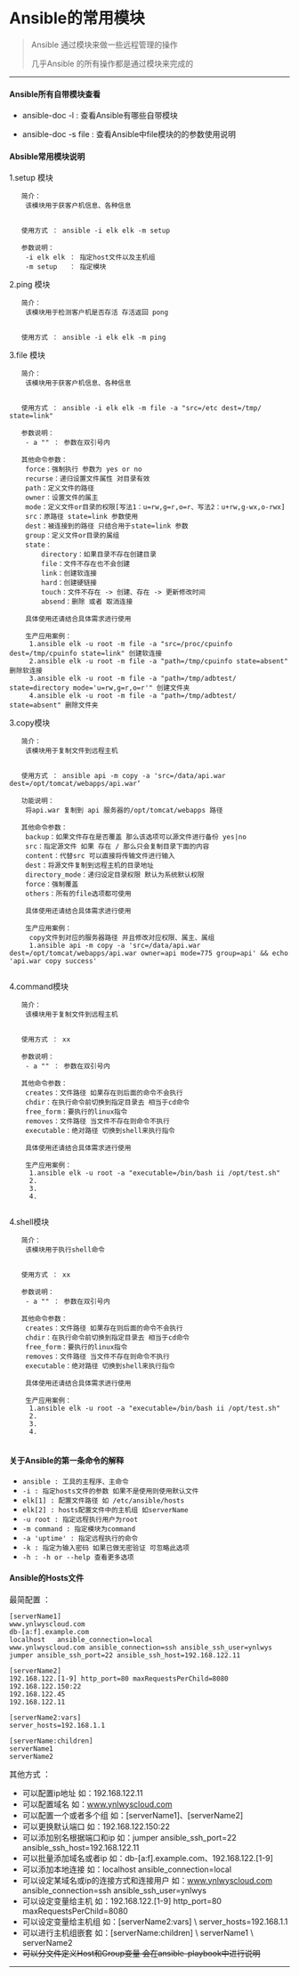 Ansible的常用模块
==============

> Ansible 通过模块来做一些远程管理的操作
>
> 几乎Ansible 的所有操作都是通过模块来完成的


---



#### Ansible所有自带模块查看

- ansible-doc -l : 查看Ansible有哪些自带模块

- ansible-doc -s file : 查看Ansible中file模块的的参数使用说明


#### Absible常用模块说明

1.setup 模块

```
   简介：
    该模块用于获客户机信息、各种信息


   使用方式 ： ansible -i elk elk -m setup

   参数说明：
    -i elk elk ： 指定host文件以及主机组
    -m setup   ： 指定模块

```


2.ping 模块

```
   简介：
    该模块用于检测客户机是否存活 存活返回 pong


   使用方式 ： ansible -i elk elk -m ping

```

3.file 模块

```
   简介：
    该模块用于获客户机信息、各种信息


   使用方式 ： ansible -i elk elk -m file -a "src=/etc dest=/tmp/ state=link"

   参数说明：
    - a "" ： 参数在双引号内
    
   其他命令参数：
    force：强制执行 参数为 yes or no
    recurse：递归设置文件属性 对目录有效
    path：定义文件的路径
    owner：设置文件的属主
    mode：定义文件or目录的权限[写法1：u=rw,g=r,o=r、写法2：u+rw,g-wx,o-rwx]
    src：原路径 state=link 参数使用
    dest：被连接到的路径 只结合用于state=link 参数
    group：定义文件or目录的属组
    state：
        directory：如果目录不存在创建目录
        file：文件不存在也不会创建
        link：创建软连接
        hard：创建硬链接
        touch：文件不存在 -> 创建、存在 -> 更新修改时间
        absend：删除 或者 取消连接
    
    具体使用还请结合具体需求进行使用
    
    生产应用案例：
     1.ansible elk -u root -m file -a "src=/proc/cpuinfo dest=/tmp/cpuinfo state=link" 创建软连接
     2.ansible elk -u root -m file -a "path=/tmp/cpuinfo state=absent" 删除软连接
     3.ansible elk -u root -m file -a "path=/tmp/adbtest/ state=directory mode='u=rw,g=r,o=r'" 创建文件夹
     4.ansible elk -u root -m file -a "path=/tmp/adbtest/  state=absent" 删除文件夹

```

3.copy模块

```
   简介：
    该模块用于复制文件到远程主机


   使用方式 ： ansible api -m copy -a 'src=/data/api.war dest=/opt/tomcat/webapps/api.war‘

   功能说明：
    将api.war 复制到 api 服务器的/opt/tomcat/webapps 路径
    
   其他命令参数：
    backup：如果文件存在是否覆盖 那么该选项可以源文件进行备份 yes|no
    src：指定源文件 如果 存在 / 那么只会复制目录下面的内容
    content：代替src 可以直接将传输文件进行输入
    dest：将源文件复制到远程主机的目录地址
    directory_mode：递归设定目录权限 默认为系统默认权限
    force：强制覆盖
    others：所有的file选项都可使用
    
    具体使用还请结合具体需求进行使用
    
    生产应用案例：
     copy文件到对应的服务器路径 并且修改对应权限、属主、属组
     1.ansible api -m copy -a 'src=/data/api.war dest=/opt/tomcat/webapps/api.war owner=api mode=775 group=api' && echo 'api.war copy success'
     

```

4.command模块

```
   简介：
    该模块用于复制文件到远程主机


   使用方式 ： xx

   参数说明：
    - a "" ： 参数在双引号内
    
   其他命令参数：
    creates：文件路径 如果存在则后面的命令不会执行
    chdir：在执行命令前切换到指定目录去 相当于cd命令
    free_form：要执行的linux指令
    removes：文件路径 当文件不存在则命令不执行
    executable：绝对路径 切换到shell来执行指令 
    
    具体使用还请结合具体需求进行使用
    
    生产应用案例：
     1.ansible elk -u root -a "executable=/bin/bash ii /opt/test.sh"
     2.
     3.
     4.
     

```

4.shell模块

```
   简介：
    该模块用于执行shell命令


   使用方式 ： xx

   参数说明：
    - a "" ： 参数在双引号内
    
   其他命令参数：
    creates：文件路径 如果存在则后面的命令不会执行
    chdir：在执行命令前切换到指定目录去 相当于cd命令
    free_form：要执行的linux指令
    removes：文件路径 当文件不存在则命令不执行
    executable：绝对路径 切换到shell来执行指令 
    
    具体使用还请结合具体需求进行使用
    
    生产应用案例：
     1.ansible elk -u root -a "executable=/bin/bash ii /opt/test.sh"
     2.
     3.
     4.
     

```



#### 关于Ansible的第一条命令的解释
- `ansible : 工具的主程序、主命令`
- `-i : 指定hosts文件的参数 如果不是使用则使用默认文件`
- `elk[1] : 配置文件路径 如 /etc/ansible/hosts` 
- `elk[2] : hosts配置文件中的主机组 如serverName`
- `-u root : 指定远程执行用户为root`
- `-m command : 指定模块为command`
- `-a 'uptime' : 指定远程执行的命令`
- `-k : 指定为输入密码 如果已做无密验证 可忽略此选项`
- `-h : -h or --help 查看更多选项`

#### Ansible的Hosts文件
最简配置 ：
```shell
[serverName1]
www.ynlwyscloud.com
db-[a:f].example.com
localhost   ansible_connection=local
www.ynlwyscloud.com ansible_connection=ssh ansible_ssh_user=ynlwys
jumper ansible_ssh_port=22 ansible_ssh_host=192.168.122.11

[serverName2]
192.168.122.[1-9] http_port=80 maxRequestsPerChild=8080
192.168.122.150:22
192.168.122.45
192.168.122.11

[serverName2:vars]
server_hosts=192.168.1.1

[serverName:children]
serverName1
serverName2

```

其他方式 ：

- 可以配置ip地址 如：192.168.122.11
- 可以配置域名 如：www.ynlwyscloud.com
- 可以配置一个或者多个组 如：[serverName1]、[serverName2]
- 可以更换默认端口 如：192.168.122.150:22
- 可以添加别名根据端口和ip 如：jumper ansible_ssh_port=22 ansible_ssh_host=192.168.122.11
- 可以批量添加域名或者ip 如：db-[a:f].example.com、192.168.122.[1-9]
- 可以添加本地连接 如：localhost   ansible_connection=local
- 可以设定某域名或ip的连接方式和连接用户 如：www.ynlwyscloud.com ansible_connection=ssh ansible_ssh_user=ynlwys
- 可以设定变量给主机 如：192.168.122.[1-9] http_port=80 maxRequestsPerChild=8080
- 可以设定变量给主机组 如：[serverName2:vars] \ server_hosts=192.168.1.1
- 可以进行主机组嵌套 如：[serverName:children] \ serverName1 \ serverName2
- ~~可以分文件定义Host和Group变量 会在ansible-playbook中进行说明~~


---